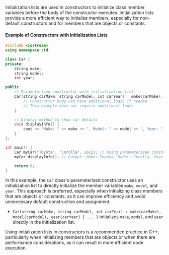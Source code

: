 [//]: # (### Constructors with Initialization Lists)

Initialization lists are used in constructors to initialize class member variables before the body of the constructor executes. Initialization lists provide a more efficient way to initialize members, especially for non-default constructors and for members that are objects or constants.

#### Example of Constructors with Initialization Lists

```cpp
#include <iostream>
using namespace std;

class Car {
private:
    string make;
    string model;
    int year;

public:
    // Parameterized constructor with initialization list
    Car(string carMake, string carModel, int carYear) : make(carMake), model(carModel), year(carYear) {
        // Constructor body can have additional logic if needed
        // This example does not require additional logic
    }

    // Display method to show car details
    void displayInfo() {
        cout << "Make: " << make << ", Model: " << model << ", Year: " << year << endl;
    }
};

int main() {
    Car myCar("Toyota", "Corolla", 2022); // Using parameterized constructor with initialization list
    myCar.displayInfo(); // Output: Make: Toyota, Model: Corolla, Year: 2022

    return 0;
}
```

In this example, the `Car` class's parameterized constructor uses an initialization list to directly initialize the member variables `make`, `model`, and `year`. This approach is preferred, especially when initializing class members that are objects or constants, as it can improve efficiency and avoid unnecessary default construction and assignment.

- `Car(string carMake, string carModel, int carYear) : make(carMake), model(carModel), year(carYear) { ... }` initializes `make`, `model`, and `year` directly in the initialization list.

Using initialization lists in constructors is a recommended practice in C++, particularly when initializing members that are objects or when there are performance considerations, as it can result in more efficient code execution.
